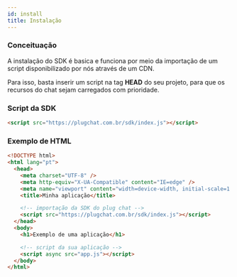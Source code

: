 ```yaml
---
id: install
title: Instalação
---
```


### Conceituação

A instalação do SDK é basica e funciona por meio da importação de um script disponibilizado por nós através de um CDN.

Para isso, basta inserir um script na tag **HEAD** do seu projeto, para que os recursos do chat sejam carregados com prioridade.

### Script da SDK

```html
<script src="https://plugchat.com.br/sdk/index.js"></script>
```

### Exemplo de HTML

```html
<!DOCTYPE html>
<html lang="pt">
  <head>
    <meta charset="UTF-8" />
    <meta http-equiv="X-UA-Compatible" content="IE=edge" />
    <meta name="viewport" content="width=device-width, initial-scale=1.0" />
    <title>Minha aplicação</title>

    <!-- importação da SDK do plug chat -->
    <script src="https://plugchat.com.br/sdk/index.js"></script>
  </head>
  <body>
    <h1>Exemplo de uma aplicação</h1>

    <!-- script da sua aplicação -->
    <script async src="app.js"></script>
  </body>
</html>
```
